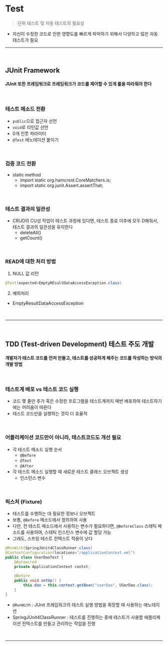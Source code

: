 # Test
> 단위 테스트 및 자동 테스트의 필요성
* 자신이 수정한 코드로 인한 영향도를 빠르게 파악하기 위해서 다양하고 많은 자동 테스트가 필요

<hr>
<br>

## JUnit Framework
#### JUnit 또한 프레임워크로 프레임워크가 코드를 제어할 수 있게 룰을 따라줘야 한다

<br>

### 테스트 메소드 전환
* `public`으로 접근자 선언
* `void`로 리턴값 선언
* 0개 인풋 파라미터
* `@Test` 에노테이션 붙이기

<br>

### 검증 코드 전환
* static method
  * import static org.hamcrest.CoreMatchers.is;
  * import static org.junit.Assert.assertThat; 

<br>

### 테스트 결과의 일관성
* CRUD의 CU성 작업이 테스트 과정에 있다면, 테스트 종료 이후에 모두 D해줘서, 테스트 결과의 일관성을 유지한다
  * deleteAll()
  * getCount() 

<br>

### READ에 대한 처리 방법
1) NULL 값 리턴

```java
@Test(expected=EmptyREsultDataAccessException.class)
```

2) 예외처리
  * EmptyResultDataAccessException

<br>
<hr>
<br>

## TDD (Test-driven Development) 테스트 주도 개발
#### 개발자가 테스트 코드를 먼저 만들고, 테스트를 성공하게 해주는 코드를 작성하는 방식의 개발 방법

<br>

### 테스트계 배포 vs 테스트 코드 실행
* 코드 몇 줄만 추가 혹은 수정한 프로그램을 테스트계까지 매번 배포하여 테스트하기에는 어려움이 따른다
* 테스트 코드만을 실행하는 것이 더 효율적

<br>

### 어플리케이션 코드만이 아니라, 테스트코드도 개선 필요
* 각 테스트 메소드 실행 순서  
  * `@Before`
  * `@Test`
  * `@After`
* 각 테스트 메소드 실행할 때 새로운 테스트 클래스 오브젝트 생성
  * 인스턴스 변수

<br>

### 픽스처 (Fixture)
* 테스트를 수행하는 데 필요한 정보나 오브젝트
* 보통, `@Before` 메소드에서 정의하여 사용
* 다만, 전 테스트 메소드에서 사용하는 변수가 필요하다면, `@BeforeClass` 스태틱 메소드를 사용하여, 스태틱 인스턴스 변수에 값 할당 가능
* 그래도, 스프링 테스트 컨텍스트 적용이 낫다

```java
@RunWith(SpringJUnit4ClassRunner.class)
@ContextConfiguration(locations="/applicationContext.xml")
public class UserDaoTest {
    @Autowired
    private ApplicationContext contxt;
    
    @Before
    public void setUp() {
        this.dao = this.context.getBean("userDao", USerDao.class);
    }
}
```
* `@RunWith` : JUnit 프레임워크의 테스트 실행 방법을 확장할 때 사용하는 애노테이션
* SpringJUnit4ClassRunner : 테스트를 진행하는 중에 테스트가 사용할 애플리케이션 컨텍스트를 만들고 관리하는 작업을 진행

<br>
<hr>
<br>
